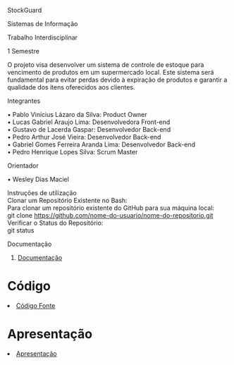 StockGuard

Sistemas de Informação

Trabalho Interdisciplinar

1 Semestre

O projeto visa desenvolver um sistema de controle de estoque para vencimento de produtos em um supermercado local. Este sistema será fundamental para evitar perdas devido à expiração de produtos e garantir a qualidade dos itens oferecidos aos clientes. 

Integrantes  <br>

•	Pablo Vinícius Lázaro da Silva: Product Owner <br>
•	Lucas Gabriel Araujo Lima: Desenvolvedora Front-end  <br>
•	Gustavo de Lacerda Gaspar: Desenvolvedor Back-end  <br>
•	Pedro Arthur José Vieira: Desenvolvedor Back-end  <br>
•	Gabriel Gomes Ferreira Aranda Lima: Desenvolvedor Back-end  <br>
•	Pedro Henrique Lopes Silva: Scrum Master  <br>

Orientador

• Wesley Dias Maciel

Instruções de utilização  <br>
Clonar um Repositório Existente no Bash:  <br>
Para clonar um repositório existente do GitHub para sua máquina local:  <br>
git clone https://github.com/nome-do-usuario/nome-do-repositorio.git  <br>
Verificar o Status do Repositório:  <br>
git status  <br>

 Documentação

<ol>
<li><a href="Documentação do Projeto StockGuard.pdf"> Documentação </a></li>
</ol>

# Código

<li><a href="src/README.md"> Código Fonte</a></li>

# Apresentação

<li><a href="Apresentação do Projeto StockGuard PDF.pptx"> Apresentação</a></li>

